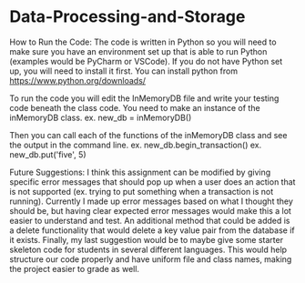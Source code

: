 # Data-Processing-and-Storage

How to Run the Code: 
The code is written in Python so you will need to make sure you have an environment set up that is able to run Python (examples would be PyCharm or VSCode). If you do not have Python set up, you will need to install it first. You can install python from https://www.python.org/downloads/

To run the code you will edit the InMemoryDB file and write your testing code beneath the class code. You need to make an instance of the inMemoryDB class. 
ex. new_db = inMemoryDB()

Then you can call each of the functions of the inMemoryDB class and see the output in the command line. 
ex. new_db.begin_transaction()
ex. new_db.put('five', 5)


Future Suggestions:
I think this assignment can be modified by giving specific error messages that should pop up when a user does an action that is not supported (ex. trying to put something when a transaction is not running). Currently I made up error messages based on what I thought they should be, but having clear expected error messages would make this a lot easier to understand and test. An additional method that could be added is a delete functionality that would delete a key value pair from the database if it exists. Finally, my last suggestion would be to maybe give some starter skeleton code for students in several different languages. This would help structure our code properly and have uniform file and class names, making the project easier to grade as well.
